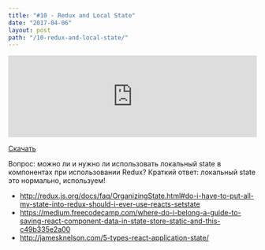 ```yaml
---
title: "#10 - Redux and Local State"
date: "2017-04-06"
layout: post
path: "/10-redux-and-local-state/"
---
```


<iframe width="100%" height="166" scrolling="no" frameborder="no" src="https://w.soundcloud.com/player/?url=https%3A//api.soundcloud.com/tracks/317495157&amp;color=ff5500&amp;auto_play=false&amp;hide_related=false&amp;show_comments=true&amp;show_user=true&amp;show_reposts=false"></iframe>

<a href="https://5minreact.podster.fm/10/download/audio.mp3?download=yes&media=file"><i class="fa fa-download"></i> Скачать</a>

Вопрос: можно ли и нужно ли использовать локальный state в компонентах при использовании Redux? Краткий ответ: локальный state это нормально, используем!

- http://redux.js.org/docs/faq/OrganizingState.html#do-i-have-to-put-all-my-state-into-redux-should-i-ever-use-reacts-setstate
- https://medium.freecodecamp.com/where-do-i-belong-a-guide-to-saving-react-component-data-in-state-store-static-and-this-c49b335e2a00
- http://jamesknelson.com/5-types-react-application-state/